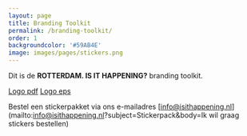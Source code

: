 ```yaml
---
layout: page
title: Branding Toolkit
permalink: /branding-toolkit/
order: 1
backgroundcolor: '#59AB4E'
image: images/pages/stickers.png
---
```


Dit is de **ROTTERDAM. IS IT HAPPENING?** branding toolkit.

[Logo pdf](/attachments/test.pdf)
[Logo eps](/attachments/test.eps)

Bestel een stickerpakket via ons e-mailadres [info@isithappening.nl](mailto:info@isithappening.nl?subject=Stickerpack&body=Ik wil graag stickers bestellen)